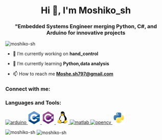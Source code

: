 <h1 align="center">Hi 👋, I'm Moshiko_sh</h1>
<h3 align="center">"Embedded Systems Engineer merging Python, C#, and Arduino for innovative projects</h3>

<p align="left"> <img src="https://komarev.com/ghpvc/?username=moshiko-sh&label=Profile%20views&color=0e75b6&style=flat" alt="moshiko-sh" /> </p>

- 🔭 I’m currently working on **hand_control**

- 🌱 I’m currently learning **Python,data analysis**

- 📫 How to reach me **Moshe.sh797@gmail.com**

<h3 align="left">Connect with me:</h3>
<p align="left">
</p>

<h3 align="left">Languages and Tools:</h3>
<p align="left"> <a href="https://www.arduino.cc/" target="_blank" rel="noreferrer"> <img src="https://cdn.worldvectorlogo.com/logos/arduino-1.svg" alt="arduino" width="40" height="40"/> </a> <a href="https://www.w3schools.com/cpp/" target="_blank" rel="noreferrer"> <img src="https://raw.githubusercontent.com/devicons/devicon/master/icons/cplusplus/cplusplus-original.svg" alt="cplusplus" width="40" height="40"/> </a> <a href="https://www.w3schools.com/cs/" target="_blank" rel="noreferrer"> <img src="https://raw.githubusercontent.com/devicons/devicon/master/icons/csharp/csharp-original.svg" alt="csharp" width="40" height="40"/> </a> <a href="https://www.linux.org/" target="_blank" rel="noreferrer"> <img src="https://raw.githubusercontent.com/devicons/devicon/master/icons/linux/linux-original.svg" alt="linux" width="40" height="40"/> </a> <a href="https://www.mathworks.com/" target="_blank" rel="noreferrer"> <img src="https://upload.wikimedia.org/wikipedia/commons/2/21/Matlab_Logo.png" alt="matlab" width="40" height="40"/> </a> <a href="https://opencv.org/" target="_blank" rel="noreferrer"> <img src="https://www.vectorlogo.zone/logos/opencv/opencv-icon.svg" alt="opencv" width="40" height="40"/> </a> <a href="https://www.python.org" target="_blank" rel="noreferrer"> <img src="https://raw.githubusercontent.com/devicons/devicon/master/icons/python/python-original.svg" alt="python" width="40" height="40"/> </a> </p>

<p><img align="left" src="https://github-readme-stats.vercel.app/api/top-langs?username=moshiko-sh&show_icons=true&locale=en&layout=compact" alt="moshiko-sh" /></p>

<p>&nbsp;<img align="center" src="https://github-readme-stats.vercel.app/api?username=moshiko-sh&show_icons=true&locale=en" alt="moshiko-sh" /></p>
